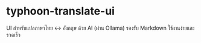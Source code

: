 # typhoon-translate-ui
UI สำหรับแปลภาษาไทย ↔ อังกฤษ ด้วย AI (ผ่าน Ollama) รองรับ Markdown ใช้งานง่ายและรวดเร็ว
